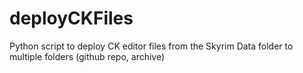 # deployCKFiles
Python script to deploy CK editor files from the Skyrim Data folder to multiple folders (github repo, archive)
